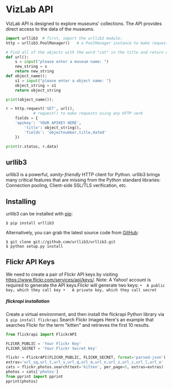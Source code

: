 

# VizLab API 
VizLab API is designed to explore museums’ collections. The API provides direct access to the data of the museums.
```python
import urllib3  # first, import the urllib3 module:
http = urllib3.PoolManager()   # a PoolManager instance to make requests. This object handles all of the details of connection pooling

# Find all of the objects with the word "cat" in the title and return only a few fields per record
def url():
    s = input("please enter a museum name: ")
    new_string = s 
    return new_string
def object_name():
    s1 = input("please enter a object name: ")
    object_string = s1
    return object_string

print(object_name());

r = http.request('GET', url(),
			# request() to make requests using any HTTP verb
    fields = {
	'apikey': 'YOUR APIKEY HERE',
        'title': object_string(),
        'fields': 'objectnumber,title,dated'
    })

print(r.status, r.data)

```

## urllib3
urllib3 is a powerful, _sanity-friendly_ HTTP client for Python. urllib3 brings many critical features that are missing from the Python standard libraries: Connection pooling, Client-side SSL/TLS verification, etc.


## **Installing**

urllib3 can be installed with [pip](https://pip.pypa.io/):

    $ pip install urllib3
Alternatively, you can grab the latest source code from [GitHub](https://github.com/urllib3/urllib3):

    $ git clone git://github.com/urllib3/urllib3.git
    $ python setup.py install
	
	
## Flickr API Keys
We need to create a pair of Flickr API keys by visiting https://www.flickr.com/services/api/keys/. Note: A Yahoo! account is required to generate the API keys.Flickr will generate two keys:
`•	A public key, which they call key
•	A private key, which they call secret`
##### flickrapi installation
Create a virtual environment, and then install the flickrapi Python library via
    `$ pip install flickrapi`
Search Flickr Images
Here's an example that searches Flickr for the term "kitten" and retrieves the first 10 results.
```python
from flickrapi import FlickrAPI

FLICKR_PUBLIC = 'Your Flickr Key'
FLICKR_SECRET = 'Your Flickr Secret Key'

flickr = FlickrAPI(FLICKR_PUBLIC, FLICKR_SECRET, format='parsed-json')
extras='url_sq,url_t,url_s,url_q,url_m,url_n,url_z,url_c,url_l,url_o'
cats = flickr.photos.search(text='kitten', per_page=5, extras=extras)
photos = cats['photos']
from pprint import pprint
pprint(photos)

```


